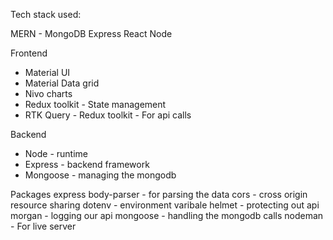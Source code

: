 Tech stack used:

MERN - MongoDB Express React Node

Frontend
- Material UI
- Material Data grid
- Nivo charts
- Redux toolkit - State management
- RTK Query - Redux toolkit - For api calls

Backend
- Node - runtime
- Express - backend framework
- Mongoose - managing the mongodb

Packages
  express
  body-parser - for parsing the data
  cors - cross origin resource sharing
  dotenv - environment varibale
  helmet - protecting out api
  morgan - logging our api
  mongoose - handling the mongodb calls
  nodeman - For live server